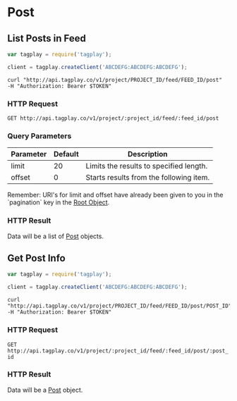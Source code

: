 # Post


## List Posts in Feed

```javascript
var tagplay = require('tagplay');

client = tagplay.createClient('ABCDEFG:ABCDEFG:ABCDEFG');
```

```shell
curl "http://api.tagplay.co/v1/project/PROJECT_ID/feed/FEED_ID/post"
-H "Authorization: Bearer $TOKEN"
```

### HTTP Request

`GET http://api.tagplay.co/v1/project/:project_id/feed/:feed_id/post`

### Query Parameters

Parameter | Default | Description
--------- | ------- | -----------
limit  | 20 | Limits the results to specified length.
offset |  0 | Starts results from the following item.

<aside class="success">
Remember: URI's for limit and offset have already been given to you
in the `pagination` key in the <a href="#data-objects">Root Object</a>.
</aside>

### HTTP Result

Data will be a list of [Post](#post) objects.



## Get Post Info

```javascript
var tagplay = require('tagplay');

client = tagplay.createClient('ABCDEFG:ABCDEFG:ABCDEFG');
```

```shell
curl "http://api.tagplay.co/v1/project/PROJECT_ID/feed/FEED_ID/post/POST_ID"
-H "Authorization: Bearer $TOKEN"
```

### HTTP Request

`GET http://api.tagplay.co/v1/project/:project_id/feed/:feed_id/post/:post_id`

### HTTP Result

Data will be a [Post](#post) object.
